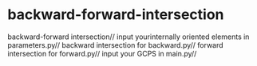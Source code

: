 # backward-forward-intersection
backward-forward intersection//
input yourinternally oriented elements in parameters.py//
backward intersection for backward.py//
forward intersection for forward.py//
input your GCPS in main.py//
